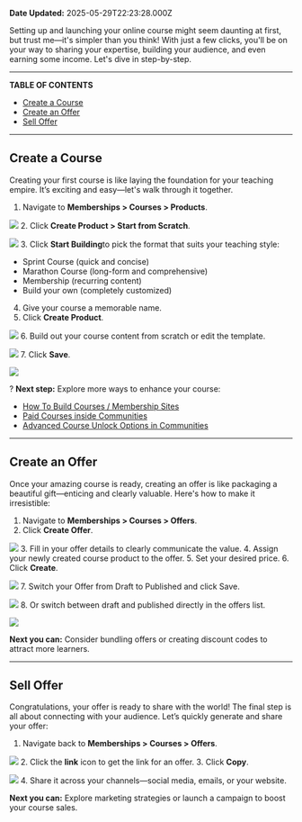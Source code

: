 **Date Updated:** 2025-05-29T22:23:28.000Z

Setting up and launching your online course might seem daunting at first, but trust me—it's simpler than you think! With just a few clicks, you'll be on your way to sharing your expertise, building your audience, and even earning some income. Let's dive in step-by-step.

---

**TABLE OF CONTENTS**

* [Create a Course](#Create-a-Course)
* [Create an Offer](#Create-an-Offer)
* [Sell Offer](#Sell-Offer)

---

## **Create a Course**

  
Creating your first course is like laying the foundation for your teaching empire. It’s exciting and easy—let's walk through it together.

1. Navigate to **Memberships > Courses > Products**.  
    
![](https://s3.amazonaws.com/cdn.freshdesk.com/data/helpdesk/attachments/production/155047447290/original/kgJy_xXZLx1LvipuJCttNnt4rg0zgJGkVQ.png?1748536609)
2. Click **Create Product > Start from Scratch**.  
    
![](https://s3.amazonaws.com/cdn.freshdesk.com/data/helpdesk/attachments/production/155047447385/original/34eWjjVc3NkLPB5duEoVmzI3eYdzEmNQdg.png?1748536652)
3. Click **Start Building**to pick the format that suits your teaching style:  
   * Sprint Course (quick and concise)  
   * Marathon Course (long-form and comprehensive)  
   * Membership (recurring content)  
   * Build your own (completely customized)
4. Give your course a memorable name.
5. Click **Create Product**.  
    
![](https://s3.amazonaws.com/cdn.freshdesk.com/data/helpdesk/attachments/production/155047447551/original/E0InEIs5dHqWZ5obyZUCiVDL5K-MYAQpug.png?1748536797)
6. Build out your course content from scratch or edit the template.  
    
**![](https://s3.amazonaws.com/cdn.freshdesk.com/data/helpdesk/attachments/production/155047447643/original/vM6ZraxayutohDNDnx60vIVPqA10DnuAdw.png?1748536896)**
7. Click **Save**.  
    
![](https://s3.amazonaws.com/cdn.freshdesk.com/data/helpdesk/attachments/production/155047447668/original/redxETnpNCcUlfPup3OV2_39NhDGIeTHsA.png?1748536935)

? **Next step:** Explore more ways to enhance your course:

* [How To Build Courses / Membership Sites](https://chatgpt.com/c/68388aec-46f8-8007-ad61-f0449bf8ebd8#)
* [Paid Courses inside Communities](https://chatgpt.com/c/68388aec-46f8-8007-ad61-f0449bf8ebd8#)
* [Advanced Course Unlock Options in Communities](https://chatgpt.com/c/68388aec-46f8-8007-ad61-f0449bf8ebd8#)

---

## **Create an Offer**

  
Once your amazing course is ready, creating an offer is like packaging a beautiful gift—enticing and clearly valuable. Here's how to make it irresistible:

1. Navigate to **Memberships > Courses > Offers**.
2. Click **Create Offer**.  
    
![](https://s3.amazonaws.com/cdn.freshdesk.com/data/helpdesk/attachments/production/155047447765/original/y0FQv0csWYKWlpbpq2cf5DJHDw4N9YhAEg.png?1748537092)
3. Fill in your offer details to clearly communicate the value.
4. Assign your newly created course product to the offer.
5. Set your desired price.
6. Click **Create**.  
    
![](https://s3.amazonaws.com/cdn.freshdesk.com/data/helpdesk/attachments/production/155047447815/original/RNMzbEVRYwKzCmKc27pwWjdvNY3_y-Wwrg.png?1748537149)
7. Switch your Offer from Draft to Published and click Save.  
    
![](https://s3.amazonaws.com/cdn.freshdesk.com/data/helpdesk/attachments/production/155047447900/original/YyHmOY-QopO8gHi4czVySdb9VCsD6pYDnQ.png?1748537299)
8. Or switch between draft and published directly in the offers list.  
    
![](https://s3.amazonaws.com/cdn.freshdesk.com/data/helpdesk/attachments/production/155047447835/original/PjpV8rBYEB-soPW3FKXez_iCgkv1MuYOSg.png?1748537208)

**Next you can:** Consider bundling offers or creating discount codes to attract more learners.

---

## **Sell Offer**

  
Congratulations, your offer is ready to share with the world! The final step is all about connecting with your audience. Let’s quickly generate and share your offer:

1. Navigate back to **Memberships > Courses > Offers**.  
    
![](https://s3.amazonaws.com/cdn.freshdesk.com/data/helpdesk/attachments/production/155047448101/original/YxyokQidMIA4_22Yfc03QlGQ0Gej7w9gsA.png?1748537472)
2. Click the **link** icon to get the link for an offer.
3. Click **Copy**.  
    
![](https://s3.amazonaws.com/cdn.freshdesk.com/data/helpdesk/attachments/production/155047448171/original/D_ENGlFMth26NiLZI5RkxZbUMT0364OJ6g.png?1748537566)
4. Share it across your channels—social media, emails, or your website.

**Next you can:** Explore marketing strategies or launch a campaign to boost your course sales.